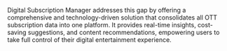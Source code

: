 Digital Subscription Manager addresses this gap by offering a comprehensive and technology-driven solution that consolidates all OTT subscription data into one platform. It provides real-time insights, cost-saving suggestions, and content recommendations, empowering users to take full control of their digital entertainment experience.
